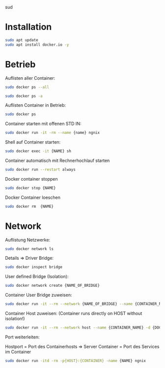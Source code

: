 sud
# Installation

```bash
sudo apt update
sudo apt install docker.io -y
```

# Betrieb

Auflisten aller Container:
```bash
sudo docker ps --all

sudo docker ps -a
```

Auflisten Container in Betrieb:
```bash
sudo docker ps
```

Container starten mit offenen STD IN:
```bash
sudo docker run -it -rm --name {name} ngnix
```

Shell auf Container starten:
```bash
sudo docker exec -it {NAME} sh
```

Container automatisch mit Rechnerhochlauf starten
```bash
sudo docker run --restart always
```

Docker container stoppen
```bash
sudo docker stop {NAME}
```

Docker Container loeschen
```bash
sudo docker rm  {NAME}
```

# Network

Auflistung Netzwerke:
```bash
sudo docker network ls
```

Details => Driver Bridge:
```bash
sudo docker inspect bridge
```

User defined Bridge (Isolation):
```bash
sudo docker network create {NAME_OF_BRIDGE}
```

Container User Bridge zuweisen:
```bash
sudo docker run -it --rm --network {NAME_OF_BRIDGE} --name {CONTAINER_NAME} -d {DOCKER_CONTAINER}
```

Container Host zuweisen:
(Container runs directly on HOST without isolation!)
```bash
sudo docker run -it --rm --network host --name {CONTAINER_NAME} -d {DOCKER_CONATINER}
```

Port weiterleiten:

Hostport = Port des Containerhosts => Server
Container = Port des Services im Container
```bash
sudo docker run -itd -rm -p{HOST}:{CONTAINER} -name {NAME} ngnix
```

